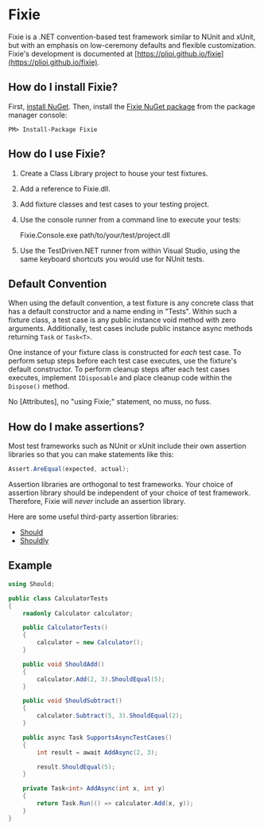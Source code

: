 # Fixie

Fixie is a .NET convention-based test framework similar to NUnit and xUnit, but with an emphasis on low-ceremony defaults and flexible customization. Fixie's development is documented at [https://plioi.github.io/fixie](https://plioi.github.io/fixie).

## How do I install Fixie?

First, [install NuGet](http://docs.nuget.org/docs/start-here/installing-nuget). Then, install the [Fixie NuGet package](https://www.nuget.org/packages/Fixie) from the package manager console:

    PM> Install-Package Fixie

## How do I use Fixie?

1. Create a Class Library project to house your test fixtures.
2. Add a reference to Fixie.dll.
3. Add fixture classes and test cases to your testing project.
4. Use the console runner from a command line to execute your tests:

    Fixie.Console.exe path/to/your/test/project.dll
5. Use the TestDriven.NET runner from within Visual Studio, using the same keyboard shortcuts you would use for NUnit tests.

## Default Convention

When using the default convention, a test fixture is any concrete class that has a default constructor and a name ending in "Tests".  Within such a fixture class, a test case is any public instance void method with zero arguments.  Additionally, test cases include public instance async methods returning `Task` or `Task<T>`.

One instance of your fixture class is constructed for *each* test case. To perform setup steps before each test case executes, use the fixture's default constructor. To perform cleanup steps after each test cases executes, implement `IDisposable` and place cleanup code within the `Dispose()` method.

No [Attributes], no "using Fixie;" statement, no muss, no fuss.

## How do I make assertions?

Most test frameworks such as NUnit or xUnit include their own assertion libraries so that you can make statements like this:

```cs
Assert.AreEqual(expected, actual);
```

Assertion libraries are orthogonal to test frameworks.  Your choice of assertion library should be independent of your choice of test framework.  Therefore, Fixie will *never* include an assertion library.

Here are some useful third-party assertion libraries:

* [Should](http://nuget.org/packages/Should/)
* [Shouldly](http://nuget.org/packages/Shouldly/)

## Example
```cs
using Should;

public class CalculatorTests
{
    readonly Calculator calculator;

    public CalculatorTests()
    {
        calculator = new Calculator();
    }

    public void ShouldAdd()
    {
        calculator.Add(2, 3).ShouldEqual(5);
    }

    public void ShouldSubtract()
    {
        calculator.Subtract(5, 3).ShouldEqual(2);
    }

    public async Task SupportsAsyncTestCases()
    {
        int result = await AddAsync(2, 3);

        result.ShouldEqual(5);
    }

    private Task<int> AddAsync(int x, int y)
    {
        return Task.Run(() => calculator.Add(x, y));
    }
}
```
